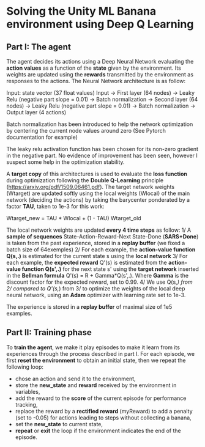 # Solving the Unity ML Banana environment using Deep Q Learning

## Part I: The agent

The agent decides its actions using a Deep Neural Network evaluating the **action values** as a function of the **state** given by the environment. Its weights are updated using the **rewards** transmitted by the environment as responses to the actions. The Neural Network architecture is as follow:

Input: state vector (37 float values)
Input -> First layer (64 nodes) -> Leaky Relu (negative part slope = 0.01)
      -> Batch normalization
      -> Second layer (64 nodes) -> Leaky Relu (negative part slope = 0.01)
      -> Batch normalization
      -> Output layer (4 actions)

Batch normalization has been introduced to help the network optimization by centering the current node values around zero (See Pytorch documentation for example)

The leaky relu activation function has been chosen for its non-zero gradient in the negative part. No evidence of improvement has been seen, however I suspect some help in the optimization stability.

A **target copy** of this architectures is used to evaluate the **loss function** during optimization following the **Double Q-Learning** principle (https://arxiv.org/pdf/1509.06461.pdf). The target network weights (Wtarget) are updated softly using the local weights (Wlocal) of the main network (deciding the actions) by taking the barycenter ponderated by a factor **TAU**, taken to 1e-3 for this work:

Wtarget_new = TAU * Wlocal + (1 - TAU) Wtarget_old

The local network weights are updated **every 4 time steps** as follow:
1/ A **sample of sequences** State-Action-Reward-Next State-Done (**SARS+Done**) is taken from the past experience, stored in a **replay buffer** (we fixed a batch size of 64exemples)
2/ For each example, the **action-value function Q(s,.)** is estimated for the current state s using the **local network**
3/ For each example, the **expected reward** Q'(s) is estimated from the **action-value function Q(s',.)**  for the next state s' using the **target network** inserted in the **Bellman formula** Q'(s) = R + Gamma*Q(s',.). Where **Gamma** is the discount factor for the expected reward, set to 0.99.
4/ We use Q(s,_) from 2/ compared to Q'(s,_) from 3/ to optimize the weights of the local deep neural network, using an **Adam** optimizer with learning rate set to 1e-3.

The experience is stored in a **replay buffer** of maximal size of 1e5 examples.

## Part II: Training phase

To **train the agent**, we make it play episodes to make it learn from its experiences through the process described in part I. For each episode, we first **reset the environment** to obtain an initial state, then we repeat the following loop:
- chose an action and send it to the environment,
- store the **new_state** and **reward** received by the environment in variables,
- add the reward to the **score** of the current episode for performance tracking,
- replace the reward by a **rectified reward** (myReward) to add a penalty (set to -0.05) for actions leading to steps without collecting a banana,
- set the **new_state** to current state,
- **repeat** or **exit** the loop if the environment indicates the end of the episode.


